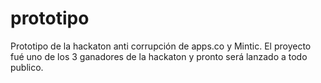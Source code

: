 # prototipo

Prototipo de la hackaton anti corrupción de apps.co y Mintic. El proyecto fué uno de los 3 ganadores de la hackaton y pronto será lanzado a todo publico.
